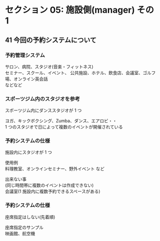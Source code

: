 # セクション 05: 施設側(manager) その 1

## 41 今回の予約システムについて

### 予約管理システム

サロン、病院、スタジオ(音楽・フィットネス)<br>
セミナー、スクール、イベント、
公共施設、ホテル、飲食店、会議室、ゴルフ場、オンライン英会話<br>
などなど<br>

### スポーツジム内のスタジオを参考

スポーツジム内にダンススタジオが 1 つ<br>

ヨガ、キックボクシング、Zumba、ダンス、エアロビ・・<br>
1 つのスタジオで日によって複数のイベントが開催されている<br>

### 予約システムの仕様

施設内にスタジオが 1 つ<br>

使用例<br>
料理教室、オンラインセミナー、野外イベント など<br>

出来ない事<br>
(同じ時間帯に複数のイベントは作成できない)<br>
会議室(1 施設内に複数予約できるスペースがある)<br>

### 予約システムの仕様

座席指定はしない(先着順)<br>

座席指定のサンプル<br>
映画館、航空機<br>
